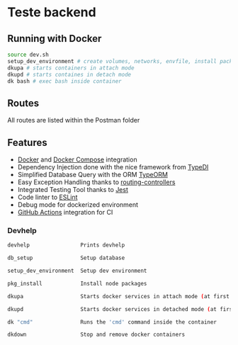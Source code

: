 # Teste backend

## Running with Docker

```bash
source dev.sh
setup_dev_environment # create volumes, networks, envfile, install package and database setup
dkupa # starts containers in attach mode
dkupd # starts containes in detach mode
dk bash # exec bash inside container
```

## Routes

All routes are listed within the Postman folder

## Features

- [Docker](https://www.docker.com/) and [Docker Compose](https://docs.docker.com/compose/) integration
- Dependency Injection done with the nice framework from [TypeDI](https://github.com/pleerock/typedi)
- Simplified Database Query with the ORM [TypeORM](https://github.com/typeorm/typeorm)
- Easy Exception Handling thanks to [routing-controllers](https://github.com/pleerock/routing-controllers)
- Integrated Testing Tool thanks to [Jest](https://facebook.github.io/jest)
- Code linter to [ESLint](https://eslint.org/)
- Debug mode for dockerized environment
- [GitHub Actions](https://github.com/features/actions) integration for CI

### Devhelp

```bash
devhelp                Prints devhelp

db_setup               Setup database

setup_dev_environment  Setup dev environment

pkg_install            Install node packages

dkupa                  Starts docker services in attach mode (at first time, runs pkg_install)

dkupd                  Starts docker services in detached mode (at first time, runs pkg_install)

dk "cmd"               Runs the 'cmd' command inside the container

dkdown                 Stop and remove docker containers
```
